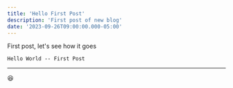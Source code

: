 ```yaml
---
title: 'Hello First Post'
description: 'First post of new blog'
date: '2023-09-26T09:00:00.000-05:00'
---
```


First post, let's see how it goes

```
Hello World -- First Post
```

---

:laughing: